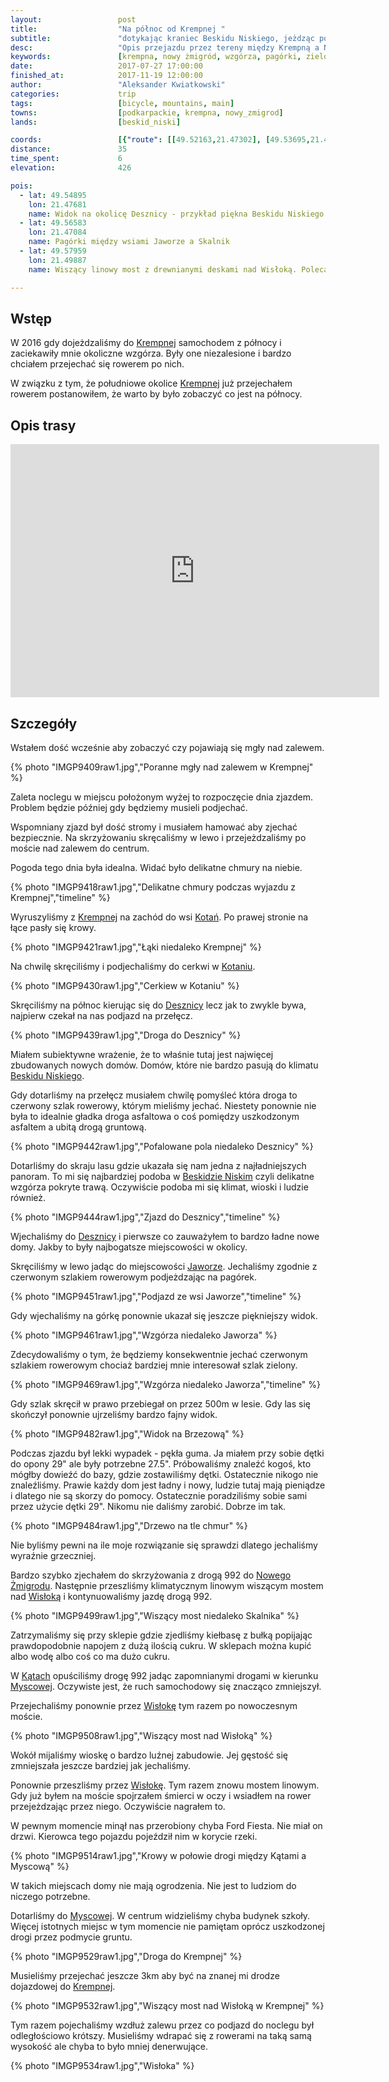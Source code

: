 ```yaml
---
layout:                 post
title:                  "Na północ od Krempnej "
subtitle:               "dotykając kraniec Beskidu Niskiego, jeżdząc po najpiękniejszych wzgórzach w okolicy"
desc:                   "Opis przejazdu przez tereny między Krempną a Nowym Żmigrodem, są tam bardzo malownicze wzgórza. Powrót przez Myscową terenami, gdzie ogrodzenie domu nie jest koniecznością."
keywords:               [krempna, nowy żmigród, wzgórza, pagórki, zielone]
date:                   2017-07-27 17:00:00
finished_at:            2017-11-19 12:00:00
author:                 "Aleksander Kwiatkowski"
categories:             trip
tags:                   [bicycle, mountains, main]
towns:                  [podkarpackie, krempna, nowy_zmigrod]
lands:                  [beskid_niski]

coords:                 [{"route": [[49.52163,21.47302], [49.53695,21.46401], [49.55310,21.48470], [49.56290,21.46332], [49.56519,21.46281], [49.57944,21.47139], [49.58016,21.49920], [49.56880,21.51920], [49.55684,21.52478], [49.55761,21.53577], [49.54447,21.55199], [49.52810,21.55516], [49.51929,21.54323], [49.50469,21.53637]], "type": "bicycle"}]
distance:               35
time_spent:             6
elevation:              426

pois:
  - lat: 49.54895
    lon: 21.47681
    name: Widok na okolicę Desznicy - przykład piękna Beskidu Niskiego  
  - lat: 49.56583
    lon: 21.47084
    name: Pagórki między wsiami Jaworze a Skalnik
  - lat: 49.57959
    lon: 21.49887  
    name: Wiszący linowy most z drewnianymi deskami nad Wisłoką. Polecam przejść każdemu.

---
```


[wiki-krempna]: https://pl.wikipedia.org/wiki/Krempna
[wiki-kotan]: https://pl.wikipedia.org/wiki/Kota%C5%84
[wiki-desznica]: https://pl.wikipedia.org/wiki/Desznica
[wiki-beskid-niski]: https://pl.wikipedia.org/wiki/Beskid_Niski
[wiki-jaworze]: https://pl.wikipedia.org/wiki/Jaworze_(wojew%C3%B3dztwo_podkarpackie)
[wiki-nowy-zmigrod]: https://pl.wikipedia.org/wiki/Nowy_%C5%BBmigr%C3%B3d
[wiki-wisloka]: https://pl.wikipedia.org/wiki/Wis%C5%82oka
[wiki-katy]: https://pl.wikipedia.org/wiki/K%C4%85ty_(wojew%C3%B3dztwo_podkarpackie)
[wiki-myscowa]: https://pl.wikipedia.org/wiki/Myscowa

Wstęp
-----

W 2016 gdy dojeżdzaliśmy do [Krempnej][wiki-krempna] samochodem z północy
i zaciekawiły mnie okoliczne wzgórza. Były one niezalesione i bardzo chciałem
przejechać się rowerem po nich.

W związku z tym, że południowe okolice [Krempnej][wiki-krempna] już przejechałem
rowerem postanowiłem, że warto by było zobaczyć co jest na północy.

Opis trasy
----------

<iframe height='405' width='590' frameborder='0' allowtransparency='true' scrolling='no' src='https://www.strava.com/activities/1104024533/embed/b3918948ba7caf2191d4a4aced08d9361ffc9f8e'></iframe>

Szczegóły
---------

Wstałem dość wcześnie aby zobaczyć czy pojawiają się mgły nad zalewem.

{% photo "IMGP9409raw1.jpg","Poranne mgły nad zalewem w Krempnej" %}

Zaleta noclegu w miejscu położonym wyżej to rozpoczęcie dnia zjazdem. Problem będzie później
gdy będziemy musieli podjechać.

Wspomniany zjazd był dość stromy i musiałem hamować aby zjechać bezpiecznie.
Na skrzyżowaniu skręcaliśmy w lewo i przejeżdzaliśmy po moście nad zalewem
do centrum.

Pogoda tego dnia była idealna. Widać było delikatne chmury na niebie.

{% photo "IMGP9418raw1.jpg","Delikatne chmury podczas wyjazdu z Krempnej","timeline" %}

Wyruszyliśmy z [Krempnej][wiki-krempna] na zachód do wsi [Kotań][wiki-kotan].
Po prawej stronie na łące pasły się krowy.

{% photo "IMGP9421raw1.jpg","Łąki niedaleko Krempnej" %}

Na chwilę skręciliśmy i podjechaliśmy do cerkwi w [Kotaniu][wiki-kotan].

{% photo "IMGP9430raw1.jpg","Cerkiew w Kotaniu" %}

Skręciliśmy na północ kierując się do [Desznicy][wiki-desznica] lecz jak to
zwykle bywa, najpierw czekał na nas podjazd na przełęcz.

{% photo "IMGP9439raw1.jpg","Droga do Desznicy" %}

Miałem subiektywne wrażenie, że to właśnie tutaj jest najwięcej
zbudowanych nowych domów. Domów, które nie bardzo pasują do klimatu
[Beskidu Niskiego][wiki-beskid-niski].

Gdy dotarliśmy na przełęcz musiałem chwilę pomyśleć która droga to czerwony
szlak rowerowy, którym mieliśmy jechać. Niestety ponownie nie była to
idealnie gładka droga asfaltowa o coś pomiędzy uszkodzonym asfaltem a
ubitą drogą gruntową.

{% photo "IMGP9442raw1.jpg","Pofalowane pola niedaleko Desznicy" %}

Dotarliśmy do skraju lasu gdzie ukazała się nam jedna z najładniejszych
panoram. To mi się najbardziej podoba w [Beskidzie Niskim][wiki-beskid-niski]
czyli delikatne wzgórza pokryte trawą. Oczywiście podoba mi się klimat, wioski i ludzie
również.

{% photo "IMGP9444raw1.jpg","Zjazd do Desznicy","timeline" %}

Wjechaliśmy do [Desznicy][wiki-desznica] i pierwsze co zauważyłem to
bardzo ładne nowe domy. Jakby to były najbogatsze miejscowości w okolicy.

Skręciliśmy w lewo jadąc do miejscowości [Jaworze][wiki-jaworze].
Jechaliśmy zgodnie z czerwonym szlakiem rowerowym podjeżdzając na pagórek.

{% photo "IMGP9451raw1.jpg","Podjazd ze wsi Jaworze","timeline" %}

Gdy wjechaliśmy na górkę ponownie ukazał się jeszcze piękniejszy widok.

{% photo "IMGP9461raw1.jpg","Wzgórza niedaleko Jaworza" %}

Zdecydowaliśmy o tym, że będziemy konsekwentnie jechać czerwonym szlakiem
rowerowym chociaż bardziej mnie interesował szlak zielony.

{% photo "IMGP9469raw1.jpg","Wzgórza niedaleko Jaworza","timeline" %}

Gdy szlak skręcił w prawo przebiegał on przez 500m w lesie. Gdy las się
skończył ponownie ujrzeliśmy bardzo fajny widok.

{% photo "IMGP9482raw1.jpg","Widok na Brzezową" %}

Podczas zjazdu był lekki wypadek - pękła guma. Ja miałem przy sobie dętki do
opony 29" ale były potrzebne 27.5". Próbowaliśmy znaleźć kogoś, kto mógłby
dowieźć do bazy, gdzie zostawiliśmy dętki. Ostatecznie nikogo nie znaleźliśmy.
Prawie każdy dom jest ładny i nowy, ludzie tutaj mają pieniądze i dlatego nie są
skorzy do pomocy. Ostatecznie poradziliśmy sobie sami przez użycie
dętki 29". Nikomu nie daliśmy zarobić. Dobrze im tak.

{% photo "IMGP9484raw1.jpg","Drzewo na tle chmur" %}

Nie byliśmy pewni na ile moje rozwiązanie się sprawdzi dlatego jechaliśmy
wyraźnie grzeczniej.

Bardzo szybko zjechałem do skrzyżowania z drogą 992 do
[Nowego Żmigrodu][wiki-nowy-zmigrod]. Następnie przeszliśmy klimatycznym
linowym wiszącym mostem nad [Wisłoką][wiki-wisloka] i kontynuowaliśmy
jazdę drogą 992.

{% photo "IMGP9499raw1.jpg","Wiszący most niedaleko Skalnika" %}

Zatrzymaliśmy się przy sklepie gdzie zjedliśmy kiełbasę z bułką popijając
prawdopodobnie napojem z dużą ilością cukru. W sklepach można kupić albo wodę
albo coś co ma dużo cukru.

W [Kątach][wiki-katy] opuściliśmy drogę 992 jadąc zapomnianymi drogami
w kierunku [Myscowej][wiki-myscowa]. Oczywiste jest, że ruch samochodowy
się znacząco zmniejszył.

Przejechaliśmy ponownie przez [Wisłokę][wiki-wisloka] tym razem po
nowoczesnym moście.

{% photo "IMGP9508raw1.jpg","Wiszący most nad Wisłoką" %}

Wokół mijaliśmy wioskę o bardzo luźnej zabudowie. Jej gęstość się zmniejszała
jeszcze bardziej jak jechaliśmy.

Ponownie przeszliśmy przez [Wisłokę][wiki-wisloka]. Tym razem znowu mostem linowym.
Gdy już byłem na moście spojrzałem śmierci w oczy i wsiadłem na rower
przejeżdzając przez niego. Oczywiście nagrałem to.

W pewnym momencie minął nas przerobiony chyba Ford Fiesta. Nie miał on drzwi.
Kierowca tego pojazdu pojeździł nim w korycie rzeki.

{% photo "IMGP9514raw1.jpg","Krowy w połowie drogi między Kątami a Myscową" %}

W takich miejscach domy nie mają ogrodzenia. Nie jest to ludziom do niczego
potrzebne.

Dotarliśmy do [Myscowej][wiki-myscowa]. W centrum widzieliśmy chyba
budynek szkoły. Więcej istotnych miejsc w tym momencie nie pamiętam
oprócz uszkodzonej drogi przez podmycie gruntu.

{% photo "IMGP9529raw1.jpg","Droga do Krempnej" %}

Musieliśmy przejechać jeszcze 3km aby być na znanej mi drodze dojazdowej
do [Krempnej][wiki-krempna].

{% photo "IMGP9532raw1.jpg","Wiszący most nad Wisłoką w Krempnej" %}

Tym razem pojechaliśmy wzdłuż zalewu przez co podjazd do noclegu był odległościowo
krótszy. Musieliśmy wdrapać się z rowerami na taką samą wysokość ale chyba
to było mniej denerwujące.

{% photo "IMGP9534raw1.jpg","Wisłoka" %}
